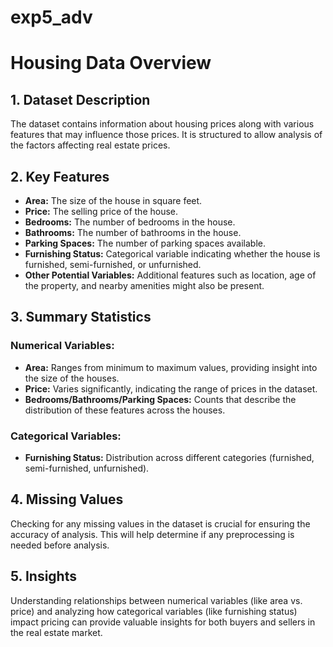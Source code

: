 # exp5_adv

# Housing Data Overview

## 1. Dataset Description
The dataset contains information about housing prices along with various features that may influence those prices. It is structured to allow analysis of the factors affecting real estate prices.

## 2. Key Features
- **Area:** The size of the house in square feet.
- **Price:** The selling price of the house.
- **Bedrooms:** The number of bedrooms in the house.
- **Bathrooms:** The number of bathrooms in the house.
- **Parking Spaces:** The number of parking spaces available.
- **Furnishing Status:** Categorical variable indicating whether the house is furnished, semi-furnished, or unfurnished.
- **Other Potential Variables:** Additional features such as location, age of the property, and nearby amenities might also be present.

## 3. Summary Statistics
### Numerical Variables:
- **Area:** Ranges from minimum to maximum values, providing insight into the size of the houses.
- **Price:** Varies significantly, indicating the range of prices in the dataset.
- **Bedrooms/Bathrooms/Parking Spaces:** Counts that describe the distribution of these features across the houses.

### Categorical Variables:
- **Furnishing Status:** Distribution across different categories (furnished, semi-furnished, unfurnished).

## 4. Missing Values
Checking for any missing values in the dataset is crucial for ensuring the accuracy of analysis. This will help determine if any preprocessing is needed before analysis.

## 5. Insights
Understanding relationships between numerical variables (like area vs. price) and analyzing how categorical variables (like furnishing status) impact pricing can provide valuable insights for both buyers and sellers in the real estate market.
